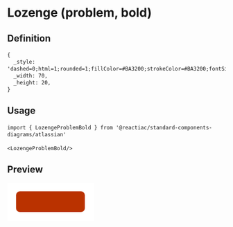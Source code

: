 # Lozenge (problem, bold)

## Definition

```
{
  _style: 'dashed=0;html=1;rounded=1;fillColor=#BA3200;strokeColor=#BA3200;fontSize=12;align=center;fontStyle=1;strokeWidth=2;fontColor=#ffffff',
  _width: 70,
  _height: 20,
}
```

## Usage

```
import { LozengeProblemBold } from '@reactiac/standard-components-diagrams/atlassian'

<LozengeProblemBold/>
```

## Preview

<img src="./lozenge-problem-bold.png" width="200"/>
